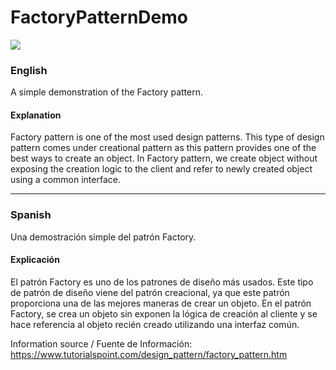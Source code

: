 # FactoryPatternDemo

<img src="https://www.tutorialspoint.com/design_pattern/images/factory_pattern_uml_diagram.jpg"/> 

### English
A simple demonstration of the Factory pattern. 

#### Explanation
Factory pattern is one of the most used design patterns. This type of design pattern comes under creational pattern as this pattern provides one of the best ways to create an object.
In Factory pattern, we create object without exposing the creation logic to the client and refer to newly created object using a common interface.

<hr/>

### Spanish
Una demostración simple del patrón Factory.

#### Explicación
El patrón Factory es uno de los patrones de diseño más usados. Este tipo de patrón de diseño viene del patrón creacional, ya que este patrón proporciona una de las mejores maneras de crear un objeto.
En el patrón Factory, se crea un objeto sin exponen la lógica de creación al cliente y se hace referencia al objeto recién creado utilizando una interfaz común.

Information source / Fuente de Información:
https://www.tutorialspoint.com/design_pattern/factory_pattern.htm

